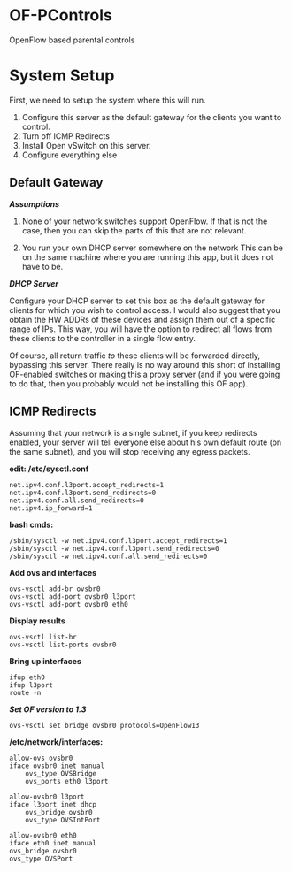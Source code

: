 OF-PControls
============

OpenFlow based parental controls


System Setup
============
First, we need to setup the system where this will run.

1. Configure this server as the default gateway for the clients you want to control.
2. Turn off ICMP Redirects
3. Install Open vSwitch on this server.
4. Configure everything else

Default Gateway
---------------

***Assumptions***

1. None of your network switches support OpenFlow.
    If that is not the case, then you can skip the parts of this that
    are not relevant.

2. You run your own DHCP server somewhere on the network
    This can be on the same machine where you are running this app,
    but it does not have to be.

***DHCP Server***

Configure your DHCP server to set this box as the default gateway for clients 
for which you wish to control access.  I would also suggest that you obtain the
HW ADDRs of these devices and assign them out of a specific range of IPs.  This
way, you will have the option to redirect all flows from these clients to the 
controller in a single flow entry.

Of course, all return traffic *to* these clients will be forwarded directly, bypassing
this server.  There really is no way around this short of installing OF-enabled switches 
or making this a proxy server (and if you were going to do that, then you probably 
would not be installing this OF app).

ICMP Redirects
--------------

Assuming that your network is a single subnet, if you 
keep redirects enabled, your server will tell everyone
else about his own default route (on the same subnet),
and you will stop receiving any egress packets.

**edit: /etc/sysctl.conf**

    net.ipv4.conf.l3port.accept_redirects=1
    net.ipv4.conf.l3port.send_redirects=0
    net.ipv4.conf.all.send_redirects=0
    net.ipv4.ip_forward=1

**bash cmds:**

    /sbin/sysctl -w net.ipv4.conf.l3port.accept_redirects=1
    /sbin/sysctl -w net.ipv4.conf.l3port.send_redirects=0
    /sbin/sysctl -w net.ipv4.conf.all.send_redirects=0

**Add ovs and interfaces**

    ovs-vsctl add-br ovsbr0
    ovs-vsctl add-port ovsbr0 l3port
    ovs-vsctl add-port ovsbr0 eth0

**Display results**

    ovs-vsctl list-br
    ovs-vsctl list-ports ovsbr0

**Bring up interfaces**

    ifup eth0
    ifup l3port
    route -n

***Set OF version to 1.3*** 

    ovs-vsctl set bridge ovsbr0 protocols=OpenFlow13

**/etc/network/interfaces:**

    allow-ovs ovsbr0
    iface ovsbr0 inet manual
        ovs_type OVSBridge
        ovs_ports eth0 l3port
    
    allow-ovsbr0 l3port
    iface l3port inet dhcp
        ovs_bridge ovsbr0
        ovs_type OVSIntPort
    
    allow-ovsbr0 eth0
    iface eth0 inet manual
    ovs_bridge ovsbr0
    ovs_type OVSPort

